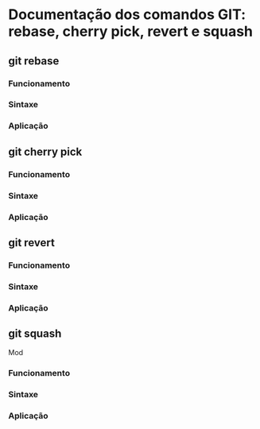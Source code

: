 # Documentação dos comandos GIT: rebase, cherry pick, revert e squash

## git rebase

### Funcionamento

### Sintaxe

### Aplicação

## git cherry pick

### Funcionamento

### Sintaxe

### Aplicação

## git revert

### Funcionamento

### Sintaxe

### Aplicação

## git squash

Mod

### Funcionamento

### Sintaxe

### Aplicação
